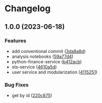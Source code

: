 # Changelog

## 1.0.0 (2023-06-18)


### Features

* add conventional commit ([3da8a8d](https://github.com/ortisan/broker/commit/3da8a8d733c8485dd5c3224a5e2a6de2b01e41d3))
* analysis notebooks ([59a77d4](https://github.com/ortisan/broker/commit/59a77d45a335b3a99abec85709aa60e091e58709))
* python-finance-service ([b412acb](https://github.com/ortisan/broker/commit/b412acb963b0741b827891f10f622b0b5e3f0cde))
* sts-service ([4610a5d](https://github.com/ortisan/broker/commit/4610a5d066a4907d1e6913e07c7d7b3f25002f24))
* user service and modularization ([4115251](https://github.com/ortisan/broker/commit/41152514a8ff885280919bf9e54107b84df3a312))


### Bug Fixes

* get by id ([220c875](https://github.com/ortisan/broker/commit/220c875143d75f348050c70e3ec905fa35261779))
